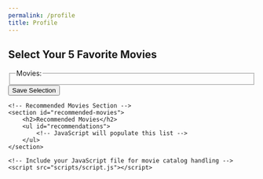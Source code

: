 ```yaml
---
permalink: /profile
title: Profile
---
```


<html lang="en">
<head>
    <meta charset="UTF-8">
    <meta name="viewport" content="width=device-width, initial-scale=1.0">
    <title>User Profile</title>
    <!-- Add your CSS styles here for better presentation -->
    <link rel="stylesheet" href="styles.css">
    <style>
        body {
            background-image: url('images/webbackground.png');
            background-size: cover;
            overscroll-behavior: none;
        }
    </style>
</head>
<body>
    <!-- Movie Selection Section -->
    <section id="movie-selection">
        <h1>Select Your 5 Favorite Movies</h1>
        <form id="movie-form">
            <fieldset>
                <legend>Movies:</legend>
                <!-- JavaScript will populate this list -->
            </fieldset>
            <button type="submit">Save Selection</button>
        </form>
    </section>

    <!-- Recommended Movies Section -->
    <section id="recommended-movies">
        <h2>Recommended Movies</h2>
        <ul id="recommendations">
            <!-- JavaScript will populate this list -->
        </ul>
    </section>

    <!-- Include your JavaScript file for movie catalog handling -->
    <script src="scripts/script.js"></script>


<script>
    // Function to search for movies using the OMDB API
    function searchMovies() {
        // Get user input
        const movieInput = document.getElementById("movieInput");
        const query = movieInput.value;

        // Replace 'YOUR_OMDB_API_KEY' with your actual OMDB API key
        const apiKey = '85057df';
        const apiUrl = `https://www.omdbapi.com/?s=${encodeURIComponent(query)}&apikey=${apiKey}`;

        // Clear previous results
        const movieResults = document.getElementById("movieResults");
        movieResults.innerHTML = '';

        // Fetch data from the OMDB API
        fetch(apiUrl)
            .then(response => response.json())
            .then(data => {
                // Process and display movie data
                if (data.Response === "True" && data.Search) {
                    data.Search.forEach(movie => {
                        const movieElement = document.createElement("div");
                        movieElement.classList.add("movie-card"); // Add CSS class for styling
                        // Create and append elements like movie title, poster, year, etc.
                        movieElement.innerHTML = `<h3>${movie.Title}</h3><img src="${movie.Poster}" alt="${movie.Title}"><p>Year: ${movie.Year}</p>`;
                        movieResults.appendChild(movieElement);
                    });
                } else {
                    // Handle error or no results
                    movieResults.innerHTML = 'No movies found or an error occurred.';
                }
            })
            .catch(error => {
                console.error(error);
                movieResults.innerHTML = 'An error occurred while fetching data.';
            });
    }
</script>
</body>
</html>
